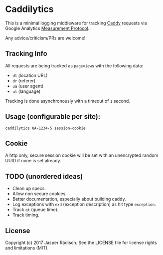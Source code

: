 # Caddilytics

This is a minimal logging middleware for tracking [Caddy][ca] requests via Google Analytics [Measurement Protocol][mp].  

Any advice/criticism/PRs are welcome!

## Tracking Info

All requests are being tracked as `pageview`s with the following data:

- `dl` (location URL)
- `dr` (referer)
- `ua` (user agent)
- `ul` (language)

Tracking is done asynchronously with a timeout of `1` second.

## Usage (configurable per site):

`caddilytics UA-1234-5 session-cookie`

## Cookie

A http only, secure session cookie will be set with an unencrypted random UUID if none is set already.

## TODO (unordered ideas)

- Clean up specs.
- Allow non secure cookies.
- Better documentation, especially about building caddy.
- Log exceptions with `exd` (exception description) as hit type `exception`.
- Track `qt` (queue time).
- Track timing.

## License

Copyright (c) 2017 Jasper Rädisch. See the LICENSE file for license rights and limitations (MIT).

[ca]:https://caddyserver.com
[mp]:https://developers.google.com/analytics/devguides/collection/protocol/v1/
